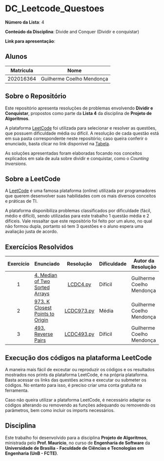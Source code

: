 # DC_Leetcode_Questoes

**Número da Lista**: 4

**Conteúdo da Disciplina**: Divide and Conquer (Dividir e conquistar)

**Link para apresentação**: 

## Alunos

| Matrícula   | Nome                          |
|-------------|-------------------------------|
| 202016364   | Guilherme Coelho Mendonça   |

## Sobre o Repositório

Este repositório apresenta resoluções de problemas envolvendo **Dividir e Conquistar**, propostos como parte da **Lista 4** da disciplina de **Projeto de Algoritmos**.

A plataforma [LeetCode](https://leetcode.com/) foi utilizada para selecionar e resolver as questões, que possuem dificuldade média ou difícil. A resolução de cada questão está em sua pasta correspondente neste repositório; caso queira conferir o enunciado, basta clicar no link disponível na [Tabela](#exercícios-resolvidos).

As soluções apresentadas foram elaboradas focando nos conceitos explicados em sala de aula sobre dividir e conquistar, como o *Counting Inversions*.


## Sobre a LeetCode

A [LeetCode](https://leetcode.com) é uma famosa plataforma (online) utilizada por programadores que querem desenvolver suas habilidades com os mais diversos conceitos e práticas de TI.

A plataforma disponibiliza problemas classificados por dificuldade (fácil, médio e difícil), sendo utilizadas para este trabalho 1 questão média e 2 dificeis. Vale ressaltar que este repositório foi feito por um aluno, no qual não formou dupla, portanto só tem 3 questões e o aluno espera uma avaliação justa de acordo.

## Exercícios Resolvidos

| Exercício | Enunciado | Resolução | Dificuldade | Autor da Resolução |
| :--: | -- | :--: | -- | -- |
| 1 | [4. Median of Two Sorted Arrays](https://leetcode.com/problems/median-of-two-sorted-arrays/description/?envType=problem-list-v2&envId=divide-and-conquer) | [LCDC4.py](./Exercicio%204/LCDC4.py) | Difícil | Guilherme Coelho Mendonça |
| 2 | [973. K Closest Points to Origin](https://leetcode.com/problems/k-closest-points-to-origin/description/?envType=problem-list-v2&envId=divide-and-conquer) | [LCDC973.py](./Exercicio%20973/LCDC973.py) | Média | Guilherme Coelho Mendonça |
| 3 | [493. Reverse Pairs](https://leetcode.com/problems/reverse-pairs/description/?envType=problem-list-v2&envId=divide-and-conquer) | [LCDC493.py](./Exercicio%20493/LCDC493.py) | Difícil | Guilherme Coelho Mendonça |


## Execução dos códigos na plataforma LeetCode

A maneira mais fácil de exceutar ou reproduzir os códigos e os resultados mostrados nos prints da plataforma LeetCode, é na própria plataforma. Basta acessar os links das questões acima e executar ou submeter os códigos. No entanto para isso, é preciso criar uma conta gratuita na ferramenta.

Caso não queira utilizar a plataforma LeetCode, é necessário adaptar os códigos alterando ou removendo as funções adequando ou removendo os parâmetros, bem como incluir os imports necessários.

## Disciplina

Este trabalho foi desenvolvido para a disciplina **Projeto de Algoritmos**, ministrada pelo **Prof. Maurício**, no curso de **Engenharia de Software** da **Universidade de Brasília - Faculdade de Ciências e Tecnologias em Engenharia (UnB - FCTE)**.
